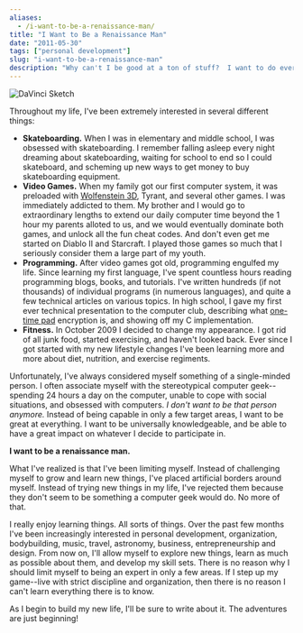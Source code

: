 ```yaml
---
aliases:
  - /i-want-to-be-a-renaissance-man/
title: "I Want to Be a Renaissance Man"
date: "2011-05-30"
tags: ["personal development"]
slug: "i-want-to-be-a-renaissance-man"
description: "Why can't I be good at a ton of stuff?  I want to do everything!"
---
```



![DaVinci Sketch][]


Throughout my life, I've been extremely interested in several different things:

-   **Skateboarding.**  When I was in elementary and middle school, I was
    obsessed with skateboarding.  I remember falling asleep every night
    dreaming about skateboarding, waiting for school to end so I could
    skateboard, and scheming up new ways to get money to buy skateboarding
    equipment.
-   **Video Games.**  When my family got our first computer system, it was
    preloaded with [Wolfenstein 3D][], Tyrant, and several other games.  I was
    immediately addicted to them.  My brother and I would go to extraordinary
    lengths to extend our daily computer time beyond the 1 hour my parents
    alloted to us, and we would eventually dominate both games, and unlock all
    the fun cheat codes.  And don't even get me started on Diablo II and
    Starcraft.  I played those games so much that I seriously consider them a
    large part of my youth.
-   **Programming.**  After video games got old, programming engulfed my life.
    Since learning my first language, I've spent countless hours reading
    programming blogs, books, and tutorials.  I've written hundreds (if not
    thousands) of individual programs (in numerous languages), and quite a few
    technical articles on various topics.  In high school, I gave my first ever
    technical presentation to the computer club, describing what
    [one-time pad][] encryption is, and showing off my C implementation.
-   **Fitness.**  In October 2009 I decided to change my appearance.  I got rid
    of all junk food, started exercising, and haven't looked back.  Ever since
    I got started with my new lifestyle changes I've been learning more and
    more about diet, nutrition, and exercise regiments.

Unfortunately, I've always considered myself something of a single-minded
person.  I often associate myself with the stereotypical computer geek--
spending 24 hours a day on the computer, unable to cope with social situations,
and obsessed with computers.  *I don't want to be that person anymore.*
Instead of being capable in only a few target areas, I want to be great at
everything.  I want to be universally knowledgeable, and be able to have a
great impact on whatever I decide to participate in.

**I want to be a renaissance man.**

What I've realized is that I've been limiting myself.  Instead of challenging
myself to grow and learn new things, I've placed artificial borders around
myself.  Instead of trying new things in my life, I've rejected them because
they don't seem to be something a computer geek would do.  No more of that.

I really enjoy learning things.  All sorts of things.  Over the past few months
I've been increasingly interested in personal development, organization,
bodybuilding, music, travel, astronomy, business, entrepreneurship and design.
From now on, I'll allow myself to explore new things, learn as much as possible
about them, and develop my skill sets.  There is no reason why I should limit
myself to being an expert in only a few areas.  If I step up my game--live with
strict discipline and organization, then there is no reason I can't learn
everything there is to know.

As I begin to build my new life, I'll be sure to write about it.  The
adventures are just beginning!


  [DaVinci Sketch]: /static/blog/images/2011/davinci-sketch.png "DaVinci Sketch"
  [Wolfenstein 3D]: http://en.wikipedia.org/wiki/Wolfenstein_3D "Wolfenstein 3D Wiki"
  [one-time pad]: http://en.wikipedia.org/wiki/One-time_pad "One-time Pad Encryption Wiki"
